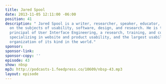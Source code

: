 ```yaml
---
title: Jared Spool
date: 2013-11-05 12:11:00 -06:00
position: 41
description: " Jared Spool is a writer, researcher, speaker, educator, and an expert
  on the subjects of usability, software, design, and research. He is the founding
  principal of User Interface Engineering, a research, training, and consulting firm
  specializing in website and product usability, and the largest usability research
  organization of its kind in the world."
sponsor: 
sponsor-link: 
sponsor-copy: ''
episode: 43
show: nbsp
mp3: http://podcasts-1.feedpress.co/10609/nbsp-43.mp3
layout: episode
---
```


